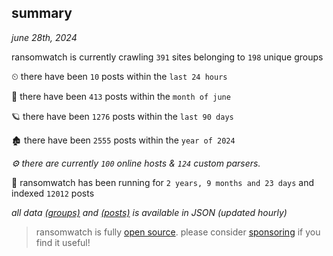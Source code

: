 
## summary
_june 28th, 2024_

ransomwatch is currently crawling `391` sites belonging to `198` unique groups

⏲ there have been `10` posts within the `last 24 hours`

🦈 there have been `413` posts within the `month of june`

🪐 there have been `1276` posts within the `last 90 days`

🏚 there have been `2555` posts within the `year of 2024`

_⚙️ there are currently `100` online hosts & `124` custom parsers._

🦕 ransomwatch has been running for `2 years, 9 months and 23 days` and indexed `12012` posts

_all data  [(groups)](http://ransomwhat.telemetry.ltd/groups) and [(posts)](http://ransomwhat.telemetry.ltd/posts) is available in JSON (updated hourly)_

> ransomwatch is fully [open source](https://github.com/joshhighet/ransomwatch#ransomwatch--). please consider [sponsoring](https://github.com/sponsors/joshhighet) if you find it useful!
